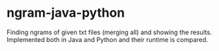 # ngram-java-python
Finding ngrams of given txt files (merging all) and showing the results. Implemented both in Java and Python and their runtime is compared.
